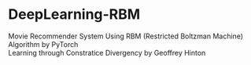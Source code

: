 # DeepLearning-RBM
Movie Recommender System Using RBM (Restricted Boltzman Machine) Algorithm by PyTorch<br>
Learning through Constratice Divergency by Geoffrey Hinton
